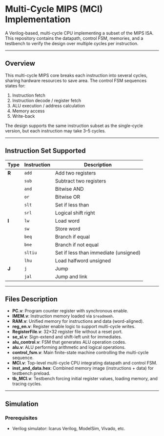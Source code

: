 # Multi-Cycle MIPS (MCI) Implementation

A Verilog-based, multi-cycle CPU implementing a subset of the MIPS ISA. This repository contains the datapath, control FSM, memories, and a testbench to verify the design over multiple cycles per instruction.

---

## Overview
This multi-cycle MIPS core breaks each instruction into several cycles, sharing hardware resources to save area. The control FSM sequences states for:

1. Instruction fetch
2. Instruction decode / register fetch
3. ALU execution / address calculation
4. Memory access
5. Write-back

The design supports the same instruction subset as the single-cycle version, but each instruction may take 3–5 cycles.

---

## Instruction Set Supported

| Type    | Instruction | Description                              |
|---------|-------------|------------------------------------------|
| **R**   | `add`       | Add two registers                       |
|         | `sub`       | Subtract two registers                  |
|         | `and`       | Bitwise AND                             |
|         | `or`        | Bitwise OR                              |
|         | `slt`       | Set if less than                        |
|         | `srl`       | Logical shift right                     |
| **I**   | `lw`        | Load word                               |
|         | `sw`        | Store word                              |
|         | `beq`       | Branch if equal                         |
|         | `bne`       | Branch if not equal                     |
|         | `sltiu`     | Set if less than immediate (unsigned)   |
|         | `lhu`       | Load halfword unsigned                  |
| **J**   | `j`         | Jump                                    |
|         | `jal`       | Jump and link                           |

---

## Files Description

- **PC.v**: Program counter register with synchronous enable.
- **IMEM.v**: Instruction memory loaded via `$readmemh`.
- **RAM.v**: Unified memory for instructions and data (word-aligned).
- **reg_en.v**: Register enable logic to support multi-cycle writes.
- **RegisterFile.v**: 32×32 register file without a reset port.
- **se_sl.v**: Sign-extend and shift-left unit for immediates.
- **alu_control.v**: FSM that generates ALU operation codes.
- **alu.v**: ALU performing arithmetic and logical operations.
- **control_fsm.v**: Main finite-state machine controlling the multi-cycle sequence.
- **MCI.v**: Top-level multi-cycle CPU integrating datapath and control FSM.
- **inst_and_data.hex**: Combined memory image (instructions + data) for testbench preload.
- **tb_MCI.v**: Testbench forcing initial register values, loading memory, and tracing cycles.

---

## Simulation

### Prerequisites
- Verilog simulator: Icarus Verilog, ModelSim, Vivado, etc.